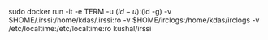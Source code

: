 
sudo docker run -it -e TERM -u $(id -u):$(id -g)     -v $HOME/.irssi:/home/kdas/.irssi:ro     -v $HOME/irclogs:/home/kdas/irclogs     -v /etc/localtime:/etc/localtime:ro     kushal/irssi
